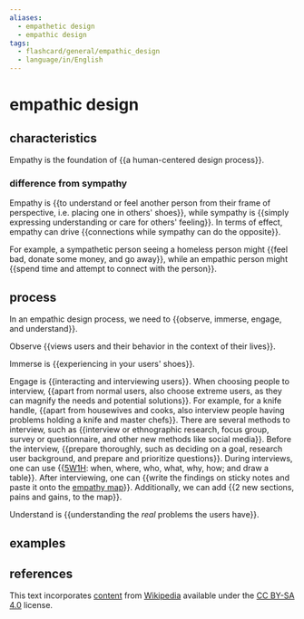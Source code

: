 ```yaml
---
aliases:
  - empathetic design
  - empathic design
tags:
  - flashcard/general/empathic_design
  - language/in/English
---
```


# empathic design

## characteristics

Empathy is the foundation of {{a human-centered design process}}. <!--SR:!2024-07-20,56,310-->

### difference from sympathy

Empathy is {{to understand or feel another person from their frame of perspective, i.e. placing one in others' shoes}}, while sympathy is {{simply expressing understanding or care for others' feeling}}. In terms of effect, empathy can drive {{connections while sympathy can do the opposite}}. <!--SR:!2024-06-12,27,270!2024-06-11,26,270!2024-05-26,15,290-->

For example, a sympathetic person seeing a homeless person might {{feel bad, donate some money, and go away}}, while an empathic person might {{spend time and attempt to connect with the person}}. <!--SR:!2024-05-28,17,290!2024-06-01,17,250-->

## process

In an empathic design process, we need to {{observe, immerse, engage, and understand}}. <!--SR:!2024-06-21,31,270-->

Observe {{views users and their behavior in the context of their lives}}. <!--SR:!2024-06-16,27,270-->

Immerse is {{experiencing in your users' shoes}}. <!--SR:!2024-07-21,57,310-->

Engage is {{interacting and interviewing users}}. When choosing people to interview, {{apart from normal users, also choose extreme users, as they can magnify the needs and potential solutions}}. For example, for a knife handle, {{apart from housewives and cooks, also interview people having problems holding a knife and master chefs}}. There are several methods to interview, such as {{interview or ethnographic research, focus group, survey or questionnaire, and other new methods like social media}}. Before the interview, {{prepare thoroughly, such as deciding on a goal, research user background, and prepare and prioritize questions}}. During interviews, one can use {{[5W1H](Five%20Ws.md): when, where, who, what, why, how; and draw a table}}. After interviewing, one can {{write the findings on sticky notes and paste it onto the [empathy map](empathy%20map.md)}}. Additionally, we can add {{2 new sections, pains and gains, to the map}}. <!--SR:!2024-07-18,55,310!2024-05-27,16,290!2024-06-23,34,270!2024-06-10,21,250!2024-06-11,22,250!2024-07-14,51,310!2024-06-26,37,270!2024-06-03,18,250-->

Understand is {{understanding the _real_ problems the users have}}. <!--SR:!2024-06-22,33,270-->

## examples

## references

This text incorporates [content](https://en.wikipedia.org/wiki/empathic_design) from [Wikipedia](Wikipedia.md) available under the [CC BY-SA 4.0](https://creativecommons.org/licenses/by-sa/4.0/) license.
